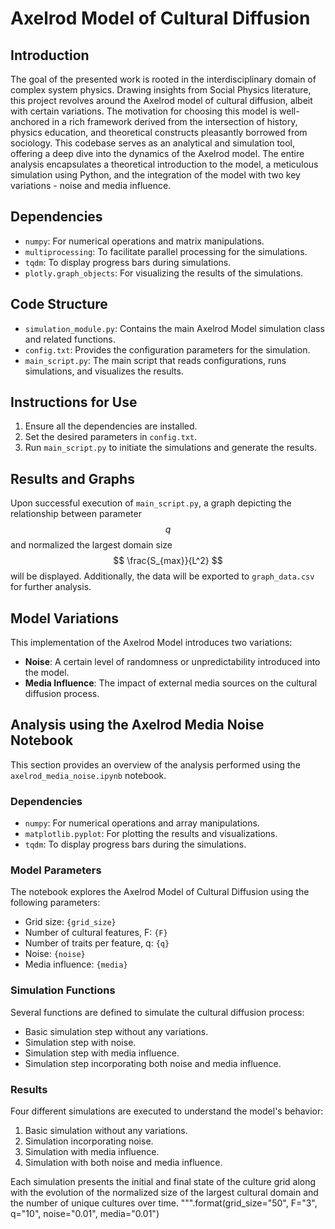 # Axelrod Model of Cultural Diffusion

## Introduction
The goal of the presented work is rooted in the interdisciplinary domain of complex system physics. Drawing insights from Social Physics literature, this project revolves around the Axelrod model of cultural diffusion, albeit with certain variations. The motivation for choosing this model is well-anchored in a rich framework derived from the intersection of history, physics education, and theoretical constructs pleasantly borrowed from sociology. This codebase serves as an analytical and simulation tool, offering a deep dive into the dynamics of the Axelrod model. The entire analysis encapsulates a theoretical introduction to the model, a meticulous simulation using Python, and the integration of the model with two key variations - noise and media influence.

## Dependencies
- `numpy`: For numerical operations and matrix manipulations.
- `multiprocessing`: To facilitate parallel processing for the simulations.
- `tqdm`: To display progress bars during simulations.
- `plotly.graph_objects`: For visualizing the results of the simulations.

## Code Structure
- `simulation_module.py`: Contains the main Axelrod Model simulation class and related functions.
- `config.txt`: Provides the configuration parameters for the simulation.
- `main_script.py`: The main script that reads configurations, runs simulations, and visualizes the results.

## Instructions for Use
1. Ensure all the dependencies are installed.
2. Set the desired parameters in `config.txt`.
3. Run `main_script.py` to initiate the simulations and generate the results.

## Results and Graphs
Upon successful execution of `main_script.py`, a graph depicting the relationship between parameter $$ q $$ and normalized the largest domain size
$$ \frac{S_{max}}{L^2} $$ will be displayed. Additionally, the data will be exported to `graph_data.csv` for further analysis.

## Model Variations
This implementation of the Axelrod Model introduces two variations:
- **Noise**: A certain level of randomness or unpredictability introduced into the model.
- **Media Influence**: The impact of external media sources on the cultural diffusion process.

## Analysis using the Axelrod Media Noise Notebook

This section provides an overview of the analysis performed using the `axelrod_media_noise.ipynb` notebook.

### Dependencies
- `numpy`: For numerical operations and array manipulations.
- `matplotlib.pyplot`: For plotting the results and visualizations.
- `tqdm`: To display progress bars during the simulations.

### Model Parameters
The notebook explores the Axelrod Model of Cultural Diffusion using the following parameters:
- Grid size: `{grid_size}`
- Number of cultural features, F: `{F}`
- Number of traits per feature, q: `{q}`
- Noise: `{noise}`
- Media influence: `{media}`

### Simulation Functions
Several functions are defined to simulate the cultural diffusion process:
- Basic simulation step without any variations.
- Simulation step with noise.
- Simulation step with media influence.
- Simulation step incorporating both noise and media influence.

### Results
Four different simulations are executed to understand the model's behavior:
1. Basic simulation without any variations.
2. Simulation incorporating noise.
3. Simulation with media influence.
4. Simulation with both noise and media influence.

Each simulation presents the initial and final state of the culture grid along with the evolution of the normalized size of the largest cultural domain and the number of unique cultures over time.
""".format(grid_size="50", F="3", q="10", noise="0.01", media="0.01")

